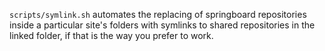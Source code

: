 `scripts/symlink.sh` automates the replacing of springboard repositories inside a particular site's folders with
symlinks to shared repositories in the linked folder, if that is the way you prefer to work.